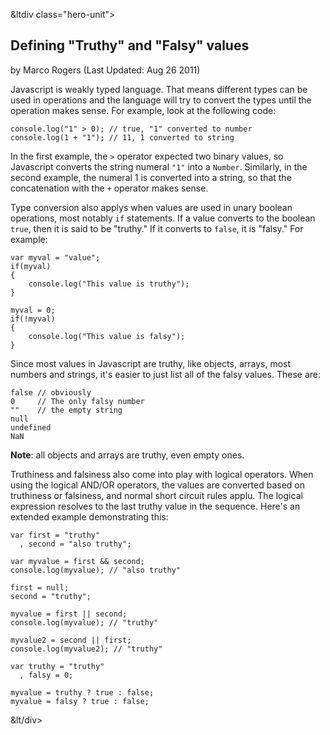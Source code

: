 

&ltdiv class="hero-unit">

<a class="hiddenLink" id="defining-truthy-and-falsy-values"></a>

## Defining "Truthy" and "Falsy" values
<span class="cite">by Marco Rogers (Last Updated: Aug 26 2011)</span>


Javascript is weakly typed language. That means different types can be used in operations and the language will try to convert the types until the operation makes sense. For example, look at the following code:

    console.log("1" > 0); // true, "1" converted to number
    console.log(1 + "1"); // 11, 1 converted to string

In the first example, the `>` operator expected two binary values, so Javascript converts the string numeral `"1"` into a `Number`. Similarly, in the second example, the numeral 1 is converted into a string, so that the concatenation with the `+` operator makes sense.

Type conversion also applys when values are used in unary boolean operations, most notably `if` statements. If a value converts to the boolean `true`, then it is said to be "truthy." If it converts to `false`, it is "falsy." For example:

    var myval = "value";
    if(myval) 
    {
        console.log("This value is truthy");
    }
    
    myval = 0;
    if(!myval) 
    {
        console.log("This value is falsy");
    }

Since most values in Javascript are truthy, like objects, arrays, most numbers and strings, it's easier to just list all of the falsy values. These are:

    false // obviously
    0     // The only falsy number
    ""    // the empty string
    null
    undefined
    NaN
    
**Note**: all objects and arrays are truthy, even empty ones.

Truthiness and falsiness also come into play with logical operators. When using the logical AND/OR operators, the values are converted based on truthiness or falsiness, and normal short circuit rules applu. The logical expression resolves to the last truthy value in the sequence. Here's an extended example demonstrating this:

    var first = "truthy"
      , second = "also truthy";

    var myvalue = first && second;
    console.log(myvalue); // "also truthy"

    first = null;
    second = "truthy";

    myvalue = first || second;
    console.log(myvalue); // "truthy"

    myvalue2 = second || first;
    console.log(myvalue2); // "truthy"

    var truthy = "truthy"
      , falsy = 0;

    myvalue = truthy ? true : false;
    myvalue = falsy ? true : false;
    
&lt/div>
